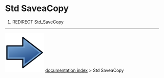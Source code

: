 # Std SaveaCopy
1.  REDIRECT [Std_SaveCopy](Std_SaveCopy.md)



---
![](images/Button_right.svg) [documentation index](../README.md) > Std SaveaCopy
